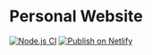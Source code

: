 # Personal Website

[![Node.js CI](https://github.com/calvertjadon/Personal-Website/actions/workflows/node.js.yml/badge.svg?branch=main)](https://github.com/calvertjadon/Personal-Website/actions/workflows/node.js.yml)
[![Publish on Netlify](https://github.com/calvertjadon/Personal-Website/actions/workflows/build-netlify.yaml/badge.svg)](https://github.com/calvertjadon/Personal-Website/actions/workflows/build-netlify.yaml)
